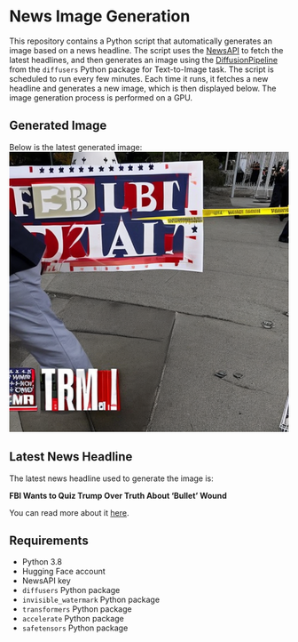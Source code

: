 # News Image Generation
This repository contains a Python script that automatically generates an image based on a news headline. The script uses the [NewsAPI](https://newsapi.org/) to fetch the latest headlines, and then generates an image using the [DiffusionPipeline](https://github.com/huggingface/diffusers) from the `diffusers` Python package for Text-to-Image task.
The script is scheduled to run every few minutes. Each time it runs, it fetches a new headline and generates a new image, which is then displayed below. The image generation process is performed on a GPU.

## Generated Image
Below is the latest generated image:
![Generated Image](image.png)

## Latest News Headline
The latest news headline used to generate the image is:

**FBI Wants to Quiz Trump Over Truth About ‘Bullet’ Wound**

You can read more about it [here](https://news.google.com/rss/articles/CBMiiwFBVV95cUxOWW1Ga3pVTnRaSEtpMW1MSEw4YUZoRFZyd2dDcW5BZWFTVjRFMEZxb0hHRE5aTmNLaThyTGVnZG1UUGlfdTMyazBaSFFYLWdmdkR3bEl4VmtPRGNYeU5pSGxGM2o5SklqT1NRXy1qakV3WHZHaEFTeHRwdWFyc2M2d0cxYlZNWHdUTmRr?oc=5).

## Requirements
- Python 3.8
- Hugging Face account
- NewsAPI key
- `diffusers` Python package
- `invisible_watermark` Python package
- `transformers` Python package
- `accelerate` Python package
- `safetensors` Python package
